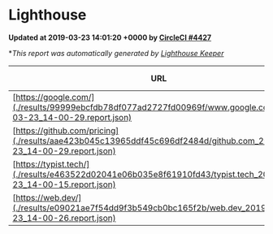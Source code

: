 
# Lighthouse

**Updated at 2019-03-23 14:01:20 +0000 by [CircleCI #4427](https://circleci.com/gh/ItinerisLtd/lighthouse-keeper-example/4427)**

**This report was automatically generated by [Lighthouse Keeper](https://github.com/itinerisltd/lighthouse-keeper)*

| URL | Performance | Accessibility | Best Practices | SEO | PWA | Updated At |
| --- | --- | --- | --- | --- | --- | --- |
| [https://google.com/](./results/99999ebcfdb78df077ad2727fd00969f/www.google.com_2019-03-23_14-00-29.report.json) | 0.94 | 0.71 | 0.93 | 0.82 | 0.58 | 2019-03-23T14:00:29.243Z |
| [https://github.com/pricing](./results/aae423b045c13965ddf45c696df2484d/github.com_2019-03-23_14-00-29.report.json) | 0.87 | 0.89 | 0.93 | 0.9 | 0.58 | 2019-03-23T14:00:29.506Z |
| [https://typist.tech/](./results/e463522d02041e06b035e8f61910fd43/typist.tech_2019-03-23_14-00-15.report.json) | 0.94 | 0.8 | 0.71 | 1 | 0.58 | 2019-03-23T14:00:15.655Z |
| [https://web.dev/](./results/e09021ae7f54dd9f3b549cb0bc165f2b/web.dev_2019-03-23_14-00-26.report.json) | 0.95 | 0.93 | 1 | 0.96 | 1 | 2019-03-23T14:00:26.727Z |
